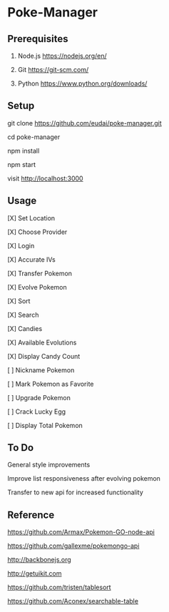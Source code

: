 # Poke-Manager


## Prerequisites

1. Node.js <https://nodejs.org/en/>

2. Git <https://git-scm.com/>

3. Python <https://www.python.org/downloads/>


## Setup

git clone https://github.com/eudai/poke-manager.git

cd poke-manager

npm install

npm start

visit <http://localhost:3000>

## Usage

[X] Set Location

[X] Choose Provider

[X] Login

[X] Accurate IVs

[X] Transfer Pokemon

[X] Evolve Pokemon

[X] Sort

[X] Search

[X] Candies

[X] Available Evolutions

[X] Display Candy Count

[ ] Nickname Pokemon

[ ] Mark Pokemon as Favorite

[ ] Upgrade Pokemon

[ ] Crack Lucky Egg

[ ] Display Total Pokemon


## To Do

General style improvements

Improve list responsiveness after evolving pokemon

Transfer to new api for increased functionality


## Reference

<https://github.com/Armax/Pokemon-GO-node-api>

https://github.com/gallexme/pokemongo-api

<http://backbonejs.org>

<http://getuikit.com>

<https://github.com/tristen/tablesort>

<https://github.com/Aconex/searchable-table>